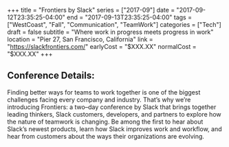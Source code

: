 +++
title = "Frontiers by Slack"
series = ["2017-09"]
date = "2017-09-12T23:35:25-04:00"
end = "2017-09-13T23:35:25-04:00"
tags = ["WestCoast", "Fall", "Communication", "TeamWork"]
categories = ["Tech"]
draft = false
subtitle = "Where work in progress meets progress in work"
location = "Pier 27, San Francisco, California"
link = "https://slackfrontiers.com/"
earlyCost = "$XXX.XX"
normalCost = "$XXX.XX"
+++



## Conference Details: 

Finding better ways for teams to work together is one of the biggest challenges facing every company and industry. That’s why we’re introducing Frontiers: a two–day conference by Slack that brings together leading thinkers, Slack customers, developers, and partners to explore how the nature of teamwork is changing. Be among the first to hear about Slack’s newest products, learn how Slack improves work and workflow, and hear from customers about the ways their organizations are evolving.
